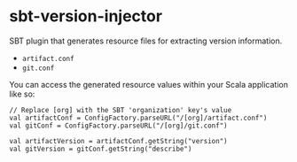 sbt-version-injector
====================

SBT plugin that generates resource files for extracting version information.

- `artifact.conf`
- `git.conf`

You can access the generated resource values within your Scala application like so:

    // Replace [org] with the SBT 'organization' key's value
    val artifactConf = ConfigFactory.parseURL("/[org]/artifact.conf")
	val gitConf = ConfigFactory.parseURL("/[org]/git.conf")

    val artifactVersion = artifactConf.getString("version")
    val gitVersion = gitConf.getString("describe")
